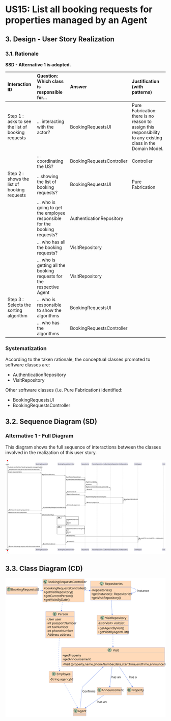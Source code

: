 # US15: List all booking requests for properties managed by an Agent


## 3. Design - User Story Realization 

### 3.1. Rationale

**SSD - Alternative 1 is adopted.**

| Interaction ID | Question: Which class is responsible for... | Answer               | Justification (with patterns)                                                                                 |
|:-------------  |:--------------------- |:---------------------|:--------------------------------------------------------------------------------------------------------------|
| Step 1 : asks to see the list of booking requests   		 |	... interacting with the actor? | BookingRequestsUI | Pure Fabrication: there is no reason to assign this responsibility to any existing class in the Domain Model. |
| 			  		 |	... coordinating the US? | BookingRequestsController | Controller                                                                                                    |
| Step 2 : shows the list of booking requests | ...showing the list of booking requests?|BookingRequestsUI|     Pure Fabrication                                                                                                          |
| |... who is going to get the employee responsible for the booking requests? | AuthenticationRepository| | 
| |... who has all the booking requests?|VisitRepository| |
| |... who is getting all the booking requests for the respective Agent| VisitRepository| |
|Step 3 : Selects the sorting algorithm  | ... who is responsible to show the algorithms |BookingRequestsUI | |
| |... who has the algorithms  | BookingRequestsController| |


### Systematization ##

According to the taken rationale, the conceptual classes promoted to software classes are: 

 * AuthenticationRepository
 * VisitRepository 

Other software classes (i.e. Pure Fabrication) identified: 

 * BookingRequestsUI  
 * BookingRequestsController


## 3.2. Sequence Diagram (SD)

### Alternative 1 - Full Diagram

This diagram shows the full sequence of interactions between the classes involved in the realization of this user story.

![Sequence Diagram - Full](svg/US015-SD.svg)


## 3.3. Class Diagram (CD)

![Class Diagram](svg/US015-CD.svg)